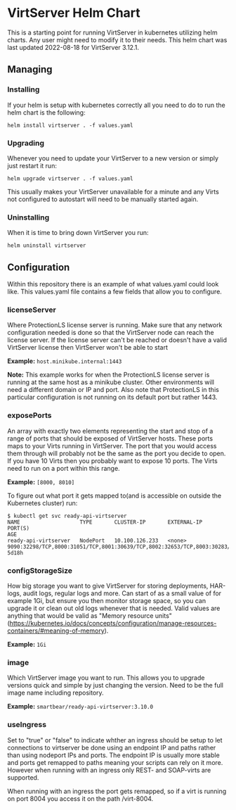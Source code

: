 VirtServer Helm Chart
=====================

This is a starting point for running VirtServer in kubernetes utilizing helm charts. Any user might need to modify it
to their needs. This helm chart was last updated 2022-08-18 for VirtServer 3.12.1.

Managing
-------

### Installing
If your helm is setup with kubernetes correctly all you need to do to run the helm chart is the following:

`helm install virtserver . -f values.yaml`

### Upgrading
Whenever you need to update your VirtServer to a new version or simply just restart it run:

`helm upgrade virtserver . -f values.yaml`

This usually makes your VirtServer unavailable for a minute and any Virts not configured to autostart will need to be
manually started again.

### Uninstalling
When it is time to bring down VirtServer you run:

`helm uninstall virtserver`

Configuration
-------------
Within this repository there is an example of what values.yaml could look like. This values.yaml file contains a few 
fields that allow you to configure.

### licenseServer
Where ProtectionLS license server is running. Make sure that any network configuration needed is done so that the 
VirtServer node can reach the license server. If the license server can't be reached or doesn't have a valid VirtServer
license then VirtServer won't be able to start

**Example:**
`host.minikube.internal:1443`

**Note:** This example works for when the ProtectionLS license server is running at the same host as a minikube cluster.
Other environments will need a different domain or IP and port. Also note that ProtectionLS in this particular configuration
is not running on its default port but rather 1443.

### exposePorts
An array with exactly two elements representing the start and stop of a range of ports that should be exposed of
VirtServer hosts. These ports maps to your Virts running in VirtServer. The port that you would access them through will
probably not be the same as the port you decide to open. If you have 10 Virts then you probably want to expose 10 ports.
The Virts need to run on a port within this range.

**Example:**
`[8000, 8010]`

To figure out what port it gets mapped to(and is accessible on outside the Kubernetes cluster) run:
```
$ kubectl get svc ready-api-virtserver
NAME                   TYPE       CLUSTER-IP       EXTERNAL-IP   PORT(S)                                                                                                                                                                AGE
ready-api-virtserver   NodePort   10.100.126.233   <none>        9090:32298/TCP,8000:31051/TCP,8001:30639/TCP,8002:32653/TCP,8003:30283/TCP,8004:30470/TCP,8005:31451/TCP,8006:31511/TCP,8007:31808/TCP,8008:31729/TCP,8009:32241/TCP,8010:30207/TCP   5d18h
```

### configStorageSize
How big storage you want to give VirtServer for storing deployments, HAR-logs, audit logs, regular logs and more.
Can start of as a small value of for example 1Gi, but ensure you then monitor storage space, so you can upgrade it or 
clean out old logs whenever that is needed. Valid values are anything that would be valid as "Memory resource 
units"(https://kubernetes.io/docs/concepts/configuration/manage-resources-containers/#meaning-of-memory).

**Example:**
`1Gi`

### image
Which VirtServer image you want to run. This allows you to upgrade versions quick and simple by just changing the version.
Need to be the full image name including repository.

**Example:**
`smartbear/ready-api-virtserver:3.10.0`

### useIngress
Set to "true" or "false" to indicate whther an ingress should be setup to let connections to virtserver be done using
an endpoint IP and paths rather than using nodeport IPs and ports. The endpoint IP is usually more stable and ports get
remapped to paths meaning your scripts can rely on it more. However when running with an ingress only REST- and 
SOAP-virts are supported.

When running with an ingress the port gets remapped, so if a virt is running on port 8004 you access it on the path 
/virt-8004.